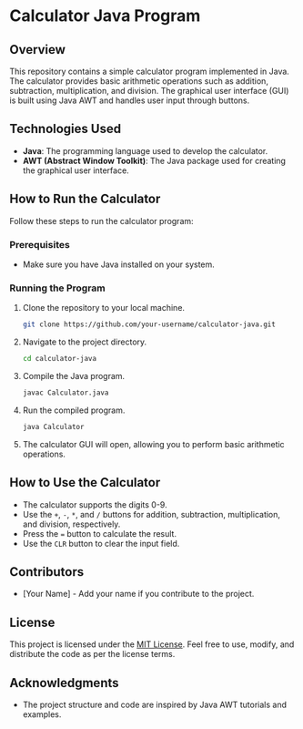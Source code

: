 # Calculator Java Program

## Overview
This repository contains a simple calculator program implemented in Java. The calculator provides basic arithmetic operations such as addition, subtraction, multiplication, and division. The graphical user interface (GUI) is built using Java AWT and handles user input through buttons.

## Technologies Used
- **Java**: The programming language used to develop the calculator.
- **AWT (Abstract Window Toolkit)**: The Java package used for creating the graphical user interface.

## How to Run the Calculator
Follow these steps to run the calculator program:

### Prerequisites
- Make sure you have Java installed on your system.

### Running the Program
1. Clone the repository to your local machine.
   ```bash
   git clone https://github.com/your-username/calculator-java.git
   ```

2. Navigate to the project directory.
   ```bash
   cd calculator-java
   ```

3. Compile the Java program.
   ```bash
   javac Calculator.java
   ```

4. Run the compiled program.
   ```bash
   java Calculator
   ```

5. The calculator GUI will open, allowing you to perform basic arithmetic operations.

## How to Use the Calculator
- The calculator supports the digits 0-9.
- Use the `+`, `-`, `*`, and `/` buttons for addition, subtraction, multiplication, and division, respectively.
- Press the `=` button to calculate the result.
- Use the `CLR` button to clear the input field.

## Contributors
- [Your Name] - Add your name if you contribute to the project.

## License
This project is licensed under the [MIT License](LICENSE). Feel free to use, modify, and distribute the code as per the license terms.

## Acknowledgments
- The project structure and code are inspired by Java AWT tutorials and examples.
